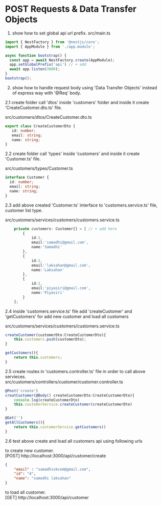 #  POST Requests & Data Transfer Objects

1. show how to set global api url prefix. 
src/main.ts
```ts
import { NestFactory } from '@nestjs/core';
import { AppModule } from './app.module';

async function bootstrap() {
  const app = await NestFactory.create(AppModule);
  app.setGlobalPrefix('api') // + add
  await app.listen(3000);
}
bootstrap();
```


2. show how to handle request body using 'Data Transfer Objects' instead of express way with '@Req' body.    

2.1  create folder call 'dtos' inside 'customers' folder and inside it create 'CreateCustomer.dto.ts' file.

src/customers/dtos/CreateCustomer.dto.ts
```ts
export class CreateCustomerDto {
   id: number;
   email: string;
   name: string;
}
```

2.2 create folder call 'types' inside 'customers' and inside it create 'Customer.ts' file.  

src/customers/types/Customer.ts
```ts
interface Customer {
  id: number;
  email: string;
  name: string;
}
```

2.3 add above created 'Customer.ts' interface to 'customers.service.ts' file, customer list type.  

src/customers/services/customers/customers.service.ts
```ts
    private customers: Customer[] = [ // + add here
        {
            id:1,
            email:'samadhi@gmail.com',
            name:'Samadhi'
        },
        {
            id:2,
            email:'laksahan@gmail.com',
            name:'Laksahan'
        },
        {
            id:1,
            email:'piyasiri@gmail.com',
            name:'Piyasiri'
        }
    ];
```

2.4 inside 'customers.service.ts' file add 'createCustomer' and 'getCustomers' for add new customer and load all customers  

src/customers/services/customers/customers.service.ts
```ts
createCustomer(customerDto:CreateCustomerDto){
    this.customers.push(customerDto);
}

getCustomers(){
    return this.customers;
}
```

2.5 create routes in 'customers.controller.ts' file in order to call above servieces.    
src/customers/controllers/customer/customer.controller.ts
```ts
@Post('create')
creatCustomer(@Body() createCustomerDto:CreateCustomerDto){
    console.log(createCustomerDto)
    this.customerService.createCustomer(createCustomerDto)
}

@Get('')
getAllCustomers(){
    return this.customerService.getCustomers()
}
```

2.6 test above create and load all customers api using following urls   

to create new customer.    
[POST] http://localhost:3000/api/customer/create 
```json
{
    "email" : "samadhivkcom@gmail.com",
    "id": "4",
    "name": "samadhi laksahan"
}
```

to load all customer.    
[GET] http://localhost:3000/api/customer